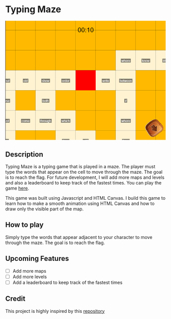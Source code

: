 # Typing Maze

![Typing Maze Preview](https://github.com/Erik3010/typing-maze/blob/master/preview.png?raw=true)

## Description

Typing Maze is a typing game that is played in a maze. The player must type the words that appear on the cell to move through the maze. The goal is to reach the flag. For future development, I will add more maps and levels and also a leaderboard to keep track of the fastest times. You can play the game [here](https://erik3010.github.io/typing-maze/).

This game was built using Javascript and HTML Canvas. I build this game to learn how to make a smooth animation using HTML Canvas and how to draw only the visible part of the map.

## How to play

Simply type the words that appear adjacent to your character to move through the maze. The goal is to reach the flag.

## Upcoming Features

- [ ] Add more maps
- [ ] Add more levels
- [ ] Add a leaderboard to keep track of the fastest times

## Credit

This project is highly inspired by this [repository](https://github.com/WarPromo/typiebara)
